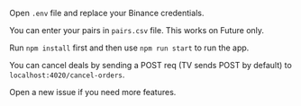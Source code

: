 Open `.env` file and replace your Binance credentials.

You can enter your pairs in `pairs.csv` file. This works on Future only. 

Run `npm install` first and then use `npm run start` to run the app. 

You can cancel deals by sending a POST req (TV sends POST by default) to `localhost:4020/cancel-orders`.

Open a new issue if you need more features. 
